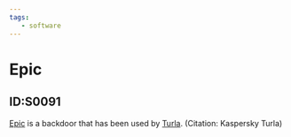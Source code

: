 ```yaml
---
tags:
   - software
---
```

# Epic
## ID:S0091
[Epic](software/S0091) is a backdoor that has been used by [Turla](groups/G0010). (Citation: Kaspersky Turla)
